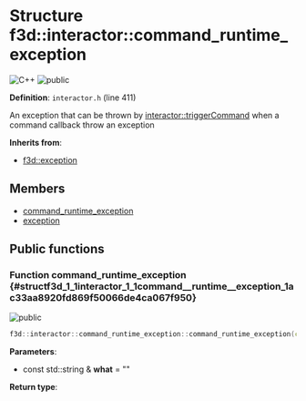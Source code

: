 # Structure f3d::interactor::command\_runtime\_exception

![][C++]
![][public]

**Definition**: `interactor.h` (line 411)



An exception that can be thrown by [interactor::triggerCommand](classf3d_1_1interactor.md#classf3d_1_1interactor_1a20ab155181432751c7644b87490a1085) when a command callback throw an exception

**Inherits from**:

* [f3d::exception](structf3d_1_1exception.md)

## Members

* [command\_runtime\_exception](structf3d_1_1interactor_1_1command__runtime__exception.md#structf3d_1_1interactor_1_1command__runtime__exception_1ac33aa8920fd869f50066de4ca067f950)
* [exception](structf3d_1_1exception.md#structf3d_1_1exception_1aef4c85042406694200c7f8793785692d)

## Public functions

### Function command\_runtime\_exception {#structf3d_1_1interactor_1_1command__runtime__exception_1ac33aa8920fd869f50066de4ca067f950}

![][public]


```cpp
f3d::interactor::command_runtime_exception::command_runtime_exception(const std::string &what="")
```








**Parameters**:

* const std::string & **what** = "" 

**Return type**: 



[public]: https://img.shields.io/badge/-public-brightgreen (public)
[C++]: https://img.shields.io/badge/language-C%2B%2B-blue (C++)
[const]: https://img.shields.io/badge/-const-lightblue (const)
[protected]: https://img.shields.io/badge/-protected-yellow (protected)
[static]: https://img.shields.io/badge/-static-lightgrey (static)